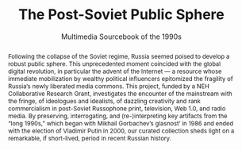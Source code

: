 ---
pid: soviet-sphere
done: true
title: The Post-Soviet Public Sphere
subtitle: Multimedia Sourcebook of the 1990s
featured: true
category: Other
tags:
- public-humanities
- pedagogy
abstract: Following the collapse of the Soviet regime, Russia seemed poised to develop
  a robust public sphere. This unprecedented moment coincided with the global digital
  revolution, in particular the advent of the Internet — a resource whose immediate
  mobilization by wealthy political influencers epitomized the fragility of Russia’s
  newly liberated media commons. This project, funded by a NEH Collaborative Research
  Grant, investigates the encounter of the mainstream with the fringe, of ideologues
  and idealists, of dazzling creativity and rank commercialism in post-Soviet Russophone
  print, television, Web 1.0, and radio media. By preserving, interrogating, and (re-)interpreting
  key artifacts from the “long 1990s,” which began with Mikhail Gorbachev’s glasnost’
  in 1986 and ended with the election of Vladimir Putin in 2000, our curated collection
  sheds light on a remarkable, if short-lived, period in recent Russian history.
limerick: |-
  in the days of mikhail gorbechov
  russian publics felt like great improv
  to prod from localhost
  we push the glasnost
  a media russophone ever so suave
pis:
- vinkour
link: https://www.postsoviet90s.com/
image: /media/projects/soviet-sphere.jpg
original_img: https://images.squarespace-cdn.com/content/v1/59836ba83e00be476e5686a5/1501801511310-OM7GCIPWGCYXIJXIPG8E/image-asset.jpeg?format=1500w
order: '008'
layout: project
---